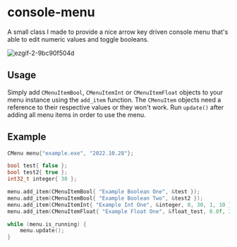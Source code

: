 # console-menu
A small class I made to provide a nice arrow key driven console menu that's able to edit numeric values and toggle booleans.

![ezgif-2-9bc90f504d](https://user-images.githubusercontent.com/39867997/198736907-a0f31980-d928-4898-9ebe-0767f27fdaa8.gif)

## Usage
Simply add `CMenuItemBool`, `CMenuItemInt` or `CMenuItemFloat` objects to your menu instance using the `add_item` function. The `CMenuItem` objects need a reference to their respective values or they won't work. Run `update()` after adding all menu items in order to use the menu.


## Example
```cpp
CMenu menu{"example.exe", "2022.10.28"};

bool test{ false };
bool test2{ true };
int32_t integer{ 30 };

menu.add_item(CMenuItemBool{ "Example Boolean One", &test });
menu.add_item(CMenuItemBool{ "Example Boolean Two", &test2 });
menu.add_item(CMenuItemInt{ "Example Int One", &integer, 0, 30, 1, 10 });
menu.add_item(CMenuItemFloat{ "Example Float One", &float_test, 0.0f, 30.0f, 1.25f, 10.0f });

while (menu.is_running) {
    menu.update();
}
```
